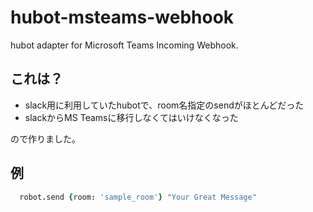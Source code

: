 # hubot-msteams-webhook

hubot adapter for Microsoft Teams Incoming Webhook.

## これは？

* slack用に利用していたhubotで、room名指定のsendがほとんどだった
* slackからMS Teamsに移行しなくてはいけなくなった

ので作りました。

## 例

```coffee
  robot.send {room: 'sample_room'} "Your Great Message"
```

